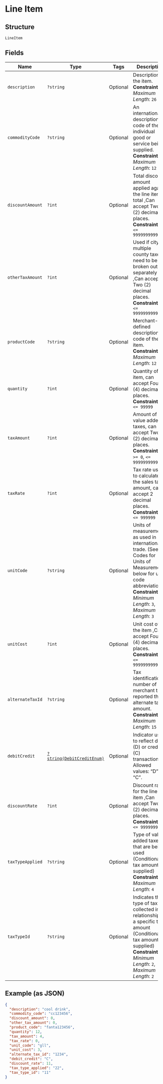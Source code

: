 
# Line Item

## Structure

`LineItem`

## Fields

| Name | Type | Tags | Description | Getter | Setter |
|  --- | --- | --- | --- | --- | --- |
| `description` | `?string` | Optional | Description of the item.<br>**Constraints**: *Maximum Length*: `26` | getDescription(): ?string | setDescription(?string description): void |
| `commodityCode` | `?string` | Optional | An international description code of the individual good or service being supplied.<br>**Constraints**: *Maximum Length*: `12` | getCommodityCode(): ?string | setCommodityCode(?string commodityCode): void |
| `discountAmount` | `?int` | Optional | Total discount amount applied against the line item total ,Can accept Two (2) decimal places.<br>**Constraints**: `<= 99999999999999` | getDiscountAmount(): ?int | setDiscountAmount(?int discountAmount): void |
| `otherTaxAmount` | `?int` | Optional | Used if city or multiple county taxes need to be broken out separately ,Can accept Two (2) decimal places.<br>**Constraints**: `<= 99999999999999` | getOtherTaxAmount(): ?int | setOtherTaxAmount(?int otherTaxAmount): void |
| `productCode` | `?string` | Optional | Merchant-defined description code of the item.<br>**Constraints**: *Maximum Length*: `12` | getProductCode(): ?string | setProductCode(?string productCode): void |
| `quantity` | `?int` | Optional | Quantity of the item, can accept Four (4) decimal places.<br>**Constraints**: `<= 99999` | getQuantity(): ?int | setQuantity(?int quantity): void |
| `taxAmount` | `?int` | Optional | Amount of any value added taxes, can accept Two (2) decimal places.<br>**Constraints**: `>= 0`, `<= 99999999999` | getTaxAmount(): ?int | setTaxAmount(?int taxAmount): void |
| `taxRate` | `?int` | Optional | Tax rate used to calculate the sales tax amount, can accept 2 decimal places.<br>**Constraints**: `<= 999999` | getTaxRate(): ?int | setTaxRate(?int taxRate): void |
| `unitCode` | `?string` | Optional | Units of measurement as used in international trade. (See Codes for Units of Measurement below for unit code abbreviations)<br>**Constraints**: *Minimum Length*: `3`, *Maximum Length*: `3` | getUnitCode(): ?string | setUnitCode(?string unitCode): void |
| `unitCost` | `?int` | Optional | Unit cost of the item ,Can accept Four (4) decimal places.<br>**Constraints**: `<= 99999999999999` | getUnitCost(): ?int | setUnitCost(?int unitCost): void |
| `alternateTaxId` | `?string` | Optional | Tax identification number of the merchant that reported the alternate tax amount.<br>**Constraints**: *Maximum Length*: `15` | getAlternateTaxId(): ?string | setAlternateTaxId(?string alternateTaxId): void |
| `debitCredit` | [`?string(DebitCreditEnum)`](../../doc/models/debit-credit-enum.md) | Optional | Indicator used to reflect debit (D) or credit (C) transaction. Allowed values: “D”, “C”. | getDebitCredit(): ?string | setDebitCredit(?string debitCredit): void |
| `discountRate` | `?int` | Optional | Discount rate for the line item ,Can accept Two (2) decimal places.<br>**Constraints**: `<= 9999999` | getDiscountRate(): ?int | setDiscountRate(?int discountRate): void |
| `taxTypeApplied` | `?string` | Optional | Type of value-added taxes that are being used (Conditional If tax amount is supplied)<br>**Constraints**: *Maximum Length*: `4` | getTaxTypeApplied(): ?string | setTaxTypeApplied(?string taxTypeApplied): void |
| `taxTypeId` | `?string` | Optional | Indicates the type of tax collected in relationship to a specific tax amount (Conditional If tax amount is supplied)<br>**Constraints**: *Minimum Length*: `2`, *Maximum Length*: `2` | getTaxTypeId(): ?string | setTaxTypeId(?string taxTypeId): void |

## Example (as JSON)

```json
{
  "description": "cool drink",
  "commodity_code": "cc123456",
  "discount_amount": 0,
  "other_tax_amount": 0,
  "product_code": "fanta123456",
  "quantity": 12,
  "tax_amount": 4,
  "tax_rate": 0,
  "unit_code": "gll",
  "unit_cost": 3,
  "alternate_tax_id": "1234",
  "debit_credit": "C",
  "discount_rate": 11,
  "tax_type_applied": "22",
  "tax_type_id": "11"
}
```

